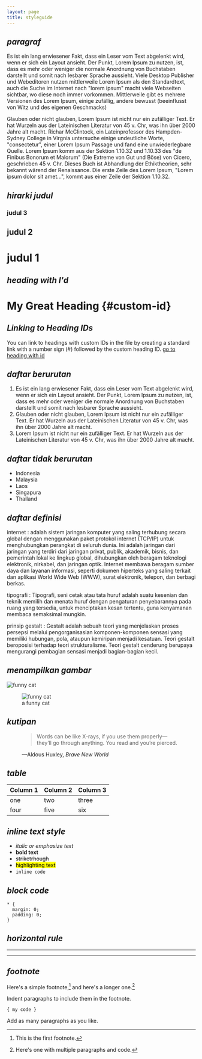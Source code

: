 ```yaml
---
layout: page
title: styleguide
---
```


## *paragraf*
Es ist ein lang erwiesener Fakt, dass ein Leser vom Text abgelenkt wird, wenn er sich ein Layout ansieht. Der Punkt, Lorem Ipsum zu nutzen, ist, dass es mehr oder weniger die normale Anordnung von Buchstaben darstellt und somit nach lesbarer Sprache aussieht. Viele Desktop Publisher und Webeditoren nutzen mittlerweile Lorem Ipsum als den Standardtext, auch die Suche im Internet nach "lorem ipsum" macht viele Webseiten sichtbar, wo diese noch immer vorkommen. Mittlerweile gibt es mehrere Versionen des Lorem Ipsum, einige zufällig, andere bewusst (beeinflusst von Witz und des eigenen Geschmacks)

Glauben oder nicht glauben, Lorem Ipsum ist nicht nur ein zufälliger Text. Er hat Wurzeln aus der Lateinischen Literatur von 45 v. Chr, was ihn über 2000 Jahre alt macht. Richar McClintock, ein Lateinprofessor des Hampden-Sydney College in Virgnia untersuche einige undeutliche Worte, "consectetur", einer Lorem Ipsum Passage und fand eine unwiederlegbare Quelle. Lorem Ipsum komm aus der Sektion 1.10.32 und 1.10.33 des "de Finibus Bonorum et Malorum" (Die Extreme von Gut und Böse) von Cicero, geschrieben 45 v. Chr. Dieses Buch ist Abhandlung der Ethiktheorien, sehr bekannt wärend der Renaissance. Die erste Zeile des Lorem Ipsum, "Lorem ipsum dolor sit amet...", kommt aus einer Zeile der Sektion 1.10.32.

## *hirarki judul*
### judul 3
## judul 2
# judul 1

## *heading with I'd*
# My Great Heading {#custom-id}

## *Linking to Heading IDs*
You can link to headings with custom IDs in the file by creating a standard link with a number sign (#) followed by the custom heading ID. [go to heading with id](#custom-id)

## *daftar berurutan*
1. Es ist ein lang erwiesener Fakt, dass ein Leser vom Text abgelenkt wird, wenn er sich ein Layout ansieht. Der Punkt, Lorem Ipsum zu nutzen, ist, dass es mehr oder weniger die normale Anordnung von Buchstaben darstellt und somit nach lesbarer Sprache aussieht.
2. Glauben oder nicht glauben, Lorem Ipsum ist nicht nur ein zufälliger Text. Er hat Wurzeln aus der Lateinischen Literatur von 45 v. Chr, was ihn über 2000 Jahre alt macht.
3. Lorem Ipsum ist nicht nur ein zufälliger Text. Er hat Wurzeln aus der Lateinischen Literatur von 45 v. Chr, was ihn über 2000 Jahre alt macht.

## *daftar tidak berurutan*
- Indonesia
- Malaysia
- Laos
- Singapura
- Thailand

## *daftar definisi*
internet
: adalah sistem jaringan komputer yang saling terhubung secara global dengan menggunakan paket protokol internet (TCP/IP) untuk menghubungkan perangkat di seluruh dunia. Ini adalah jaringan dari jaringan yang terdiri dari jaringan privat, publik, akademik, bisnis, dan pemerintah lokal ke lingkup global, dihubungkan oleh beragam teknologi elektronik, nirkabel, dan jaringan optik. Internet membawa beragam sumber daya dan layanan informasi, seperti dokumen hiperteks yang saling terkait dan aplikasi World Wide Web (WWW), surat elektronik, telepon, dan berbagi berkas.

tipografi
: Tipografi, seni cetak atau tata huruf adalah suatu kesenian dan teknik memilih dan menata huruf dengan pengaturan penyebarannya pada ruang yang tersedia, untuk menciptakan kesan tertentu, guna kenyamanan membaca semaksimal mungkin.

prinsip gestalt
: Gestalt adalah sebuah teori yang menjelaskan proses persepsi melalui pengorganisasian komponen-komponen sensasi yang memiliki hubungan, pola, ataupun kemiripan menjadi kesatuan. Teori gestalt beroposisi terhadap teori strukturalisme. Teori gestalt cenderung berupaya mengurangi pembagian sensasi menjadi bagian-bagian kecil.

## *menampilkan gambar*
![funny cat](https://source.unsplash.com/Tn8DLxwuDMA)

<figure>
  <img src="https://source.unsplash.com/Tn8DLxwuDMA" alt="funny cat">
  <figcaption>a funny cat</figcaption>
</figure>

## *kutipan*
<figure>
  <blockquote cite="https://www.huxley.net/bnw/four.html">
    <p>Words can be like X-rays, if you use them properly—they’ll go through anything. You read and you’re pierced.</p>
  </blockquote>
  <figcaption>—Aldous Huxley, <cite>Brave New World</cite></figcaption>
</figure>

## *table*

Column 1 | Column 2 | Column 3
--- | --- | ---
one | two | three
four | five | six

## *inline text style*
- *italic or emphasize text*
- **bold text**
- ~~striketrhough~~
- <mark>highlighting text</mark>
- `inline code`

## *block code*
```
* {
  margin: 0;
  padding: 0;
}
```

## *horizontal rule*
---
***

## *footnote*
Here's a simple footnote,[^1] and here's a longer one.[^bignote]

[^1]: This is the first footnote.

[^bignote]: Here's one with multiple paragraphs and code.

  Indent paragraphs to include them in the footnote.

  `{ my code }`

  Add as many paragraphs as you like.


























